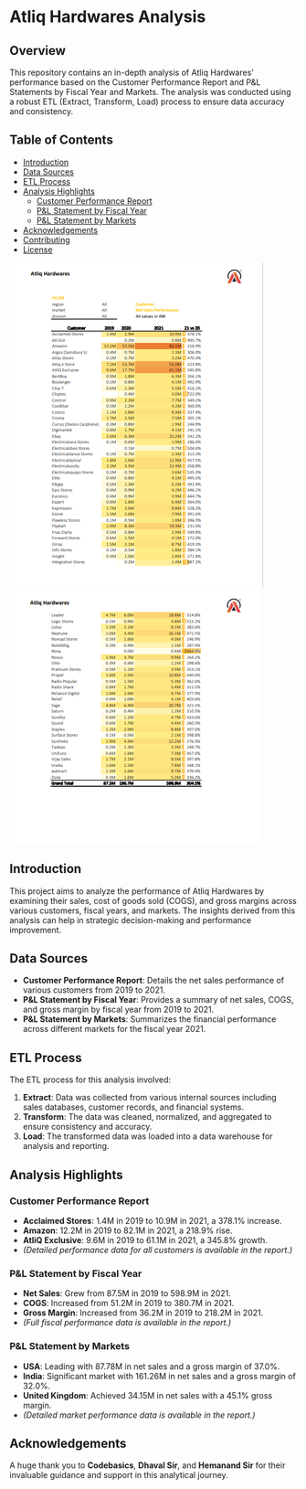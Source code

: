 # Atliq Hardwares Analysis

## Overview

This repository contains an in-depth analysis of Atliq Hardwares' performance based on the Customer Performance Report and P&L Statements by Fiscal Year and Markets. The analysis was conducted using a robust ETL (Extract, Transform, Load) process to ensure data accuracy and consistency.

## Table of Contents

- [Introduction](#introduction)
- [Data Sources](#data-sources)
- [ETL Process](#etl-process)
- [Analysis Highlights](#analysis-highlights)
  - [Customer Performance Report](#customer-performance-report)
  - [P&L Statement by Fiscal Year](#pl-statement-by-fiscal-year)
  - [P&L Statement by Markets](#pl-statement-by-markets)
- [Acknowledgements](#acknowledgements)
- [Contributing](#contributing)
- [License](#license)


![Customer_netsales_1](Customer_netsales_1.png)
![Customer_netsales_2](Customer_netsales_2.png)


## Introduction

This project aims to analyze the performance of Atliq Hardwares by examining their sales, cost of goods sold (COGS), and gross margins across various customers, fiscal years, and markets. The insights derived from this analysis can help in strategic decision-making and performance improvement.

## Data Sources

- **Customer Performance Report**: Details the net sales performance of various customers from 2019 to 2021.
- **P&L Statement by Fiscal Year**: Provides a summary of net sales, COGS, and gross margin by fiscal year from 2019 to 2021.
- **P&L Statement by Markets**: Summarizes the financial performance across different markets for the fiscal year 2021.

## ETL Process

The ETL process for this analysis involved:

1. **Extract**: Data was collected from various internal sources including sales databases, customer records, and financial systems.
2. **Transform**: The data was cleaned, normalized, and aggregated to ensure consistency and accuracy.
3. **Load**: The transformed data was loaded into a data warehouse for analysis and reporting.

## Analysis Highlights

### Customer Performance Report

- **Acclaimed Stores**: 1.4M in 2019 to 10.9M in 2021, a 378.1% increase.
- **Amazon**: 12.2M in 2019 to 82.1M in 2021, a 218.9% rise.
- **AtliQ Exclusive**: 9.6M in 2019 to 61.1M in 2021, a 345.8% growth.
- *(Detailed performance data for all customers is available in the report.)*

### P&L Statement by Fiscal Year

- **Net Sales**: Grew from 87.5M in 2019 to 598.9M in 2021.
- **COGS**: Increased from 51.2M in 2019 to 380.7M in 2021.
- **Gross Margin**: Increased from 36.2M in 2019 to 218.2M in 2021.
- *(Full fiscal performance data is available in the report.)*

### P&L Statement by Markets

- **USA**: Leading with 87.78M in net sales and a gross margin of 37.0%.
- **India**: Significant market with 161.26M in net sales and a gross margin of 32.0%.
- **United Kingdom**: Achieved 34.15M in net sales with a 45.1% gross margin.
- *(Detailed market performance data is available in the report.)*

## Acknowledgements

A huge thank you to **Codebasics**, **Dhaval Sir**, and **Hemanand Sir** for their invaluable guidance and support in this analytical journey.



